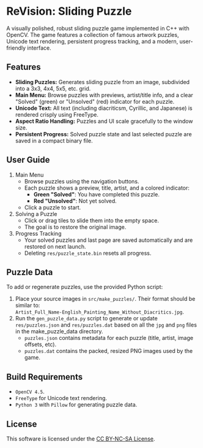 # ReVision: Sliding Puzzle

A visually polished, robust sliding puzzle game implemented in C++ with OpenCV. The game features a collection of famous artwork puzzles, Unicode text rendering, persistent progress tracking, and a modern, user-friendly interface.

## Features

- **Sliding Puzzles:** Generates sliding puzzle from an image, subdivided into a 3x3, 4x4, 5x5, etc. grid.
- **Main Menu:** Browse puzzles with previews, artist/title info, and a clear "Solved" (green) or "Unsolved" (red) indicator for each puzzle.
- **Unicode Text:** All text (including diacriticsm, Cyrillic, and Japanese) is rendered crisply using FreeType.
- **Aspect Ratio Handling:** Puzzles and UI scale gracefully to the window size.
- **Persistent Progress:** Solved puzzle state and last selected puzzle are saved in a compact binary file.

## User Guide

1. Main Menu
   - Browse puzzles using the navigation buttons.
   - Each puzzle shows a preview, title, artist, and a colored indicator:
     - **Green "Solved"**: You have completed this puzzle.
     - **Red "Unsolved"**: Not yet solved.
   - Click a puzzle to start.
2. Solving a Puzzle
   - Click or drag tiles to slide them into the empty space.
   - The goal is to restore the original image.
3. Progress Tracking
   - Your solved puzzles and last page are saved automatically and are restored on next launch.
   - Deleting `res/puzzle_state.bin` resets all progress.

## Puzzle Data

To add or regenerate puzzles, use the provided Python script:

1. Place your source images in `src/make_puzzles/`. Their format should be similar to:  
    `Artist_Full_Name-English_Painting_Name_Without_Diacritics.jpg`.
2. Run the `gen_puzzle_data.py` script to generate or update `res/puzzles.json` and `res/puzzles.dat` based on all the `jpg` and `png` files in the make_puzzle_data directory.
    - `puzzles.json` contains metadata for each puzzle (title, artist, image offsets, etc).
    - `puzzles.dat` contains the packed, resized PNG images used by the game.

## Build Requirements

- `OpenCV 4.5`.
- `FreeType` for Unicode text rendering.
- `Python 3` with `Pillow` for generating puzzle data.

## License

This software is licensed under the [CC BY-NC-SA License](https://creativecommons.org/licenses/by-nc-sa/4.0/).
